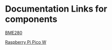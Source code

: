 # Documentation Links for components

[BME280](https://www.bosch-sensortec.com/media/boschsensortec/downloads/datasheets/bst-bme280-ds002.pdf)

[Raspberry Pi Pico W](https://datasheets.raspberrypi.com/picow/pico-w-datasheet.pdf)